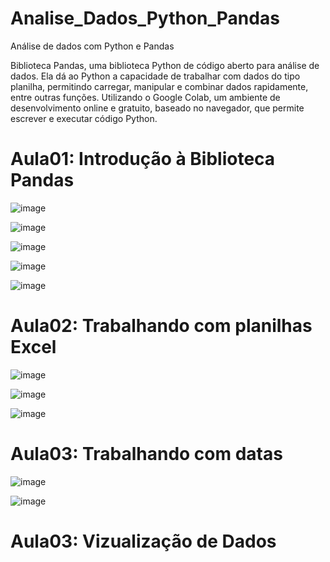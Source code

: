 # Analise_Dados_Python_Pandas
 Análise de dados com Python e Pandas

 Biblioteca Pandas, uma biblioteca Python de código aberto para análise de dados. 
 Ela dá ao Python a capacidade de trabalhar com dados do tipo planilha, permitindo carregar, manipular e combinar dados rapidamente, entre outras funções.
 Utilizando o Google Colab, um ambiente de desenvolvimento online e gratuito, baseado no navegador, que permite escrever e executar código Python.

# Aula01: Introdução à Biblioteca Pandas
![image](https://github.com/user-attachments/assets/eb30e886-0ca3-499c-837e-f8f4feb5e299)

![image](https://github.com/user-attachments/assets/7d6c2a1b-58f5-434d-b836-b0e00f50eaaf)

![image](https://github.com/user-attachments/assets/2a44d896-3735-4535-845d-69a3625b66ef)

![image](https://github.com/user-attachments/assets/ca35dff2-371d-4b7d-9291-366f10d392f3)

![image](https://github.com/user-attachments/assets/a33453fb-ef47-416e-8acb-ac4cd2e38e25)

# Aula02: Trabalhando com planilhas Excel

![image](https://github.com/user-attachments/assets/ba5507b5-b205-488f-b6e4-f4fba2f76f45)

![image](https://github.com/user-attachments/assets/718ce736-b3b5-462b-992c-eb87d05b450d)

![image](https://github.com/user-attachments/assets/eef01f65-8e4e-4c67-aa68-35d146384fce)


# Aula03: Trabalhando com datas
![image](https://github.com/user-attachments/assets/bfdd3a1a-0fb8-4ac4-9451-3bf08796f946)

![image](https://github.com/user-attachments/assets/c402ee7e-4d83-4116-9df3-5fe5ef0c97d2)

# Aula03: Vizualização de Dados
